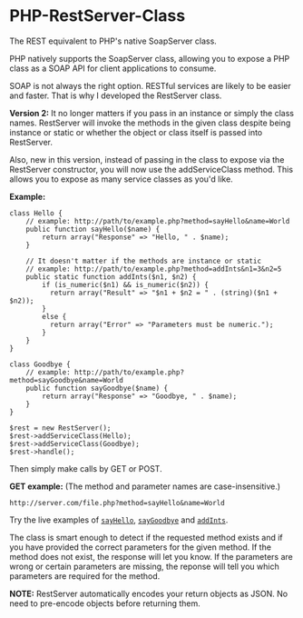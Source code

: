 PHP-RestServer-Class
====================

The REST equivalent to PHP's native SoapServer class.

PHP natively supports the SoapServer class, allowing you to expose a PHP class as a SOAP API 
for client applications to consume.

SOAP is not always the right option. RESTful services are likely to be easier and faster. That is why I developed
the RestServer class.

<b>Version 2:</b>
It no longer matters if you pass in an instance or simply the class names. RestServer will invoke the methods in the given class despite being instance or static or whether the object or class itself is passed into RestServer.

Also, new in this version, instead of passing in the class to expose via the RestServer constructor, you will now use the addServiceClass method. This allows you to expose as many service classes as you'd like.

<b>Example:</b>

	class Hello {
		// example: http://path/to/example.php?method=sayHello&name=World
		public function sayHello($name) {
			return array("Response" => "Hello, " . $name);
		}

		// It doesn't matter if the methods are instance or static
		// example: http://path/to/example.php?method=addInts&n1=3&n2=5
		public static function addInts($n1, $n2) {
			if (is_numeric($n1) && is_numeric($n2)) {
			  return array("Result" => "$n1 + $n2 = " . (string)($n1 + $n2));
			}
			else {
			  return array("Error" => "Parameters must be numeric.");
			}
		}
	}

	class Goodbye {
		// example: http://path/to/example.php?method=sayGoodbye&name=World
		public function sayGoodbye($name) {
			return array("Response" => "Goodbye, " . $name);
		}
	}

    $rest = new RestServer();
    $rest->addServiceClass(Hello);
    $rest->addServiceClass(Goodbye);
    $rest->handle();


Then simply make calls by GET or POST.

<b>GET example:</b>
(The method and parameter names are case-insensitive.)

    http://server.com/file.php?method=sayHello&name=World
    
Try the live examples of <a href='http://jakesankey.com/projects/php/RestServer/example.php?method=sayHello&name=World' target='_blank'>`sayHello`</a>, <a href='http://jakesankey.com/projects/php/RestServer/example.php?method=sayGoodbye&name=World' target='_blank'>`sayGoodbye`</a> and <a href='http://jakesankey.com/projects/php/RestServer/example.php?method=addInts&n1=15&n2=10' target='_blank'>`addInts`</a>.

The class is smart enough to detect if the requested method exists and if you have provided 
the correct parameters for the given method. If the method does not exist, the response will let you know.
If the parameters are wrong or certain parameters are missing, the reponse will tell you which parameters are
required for the method.

<b>NOTE:</b>
RestServer automatically encodes your return objects as JSON. No need to pre-encode objects before returning them.
